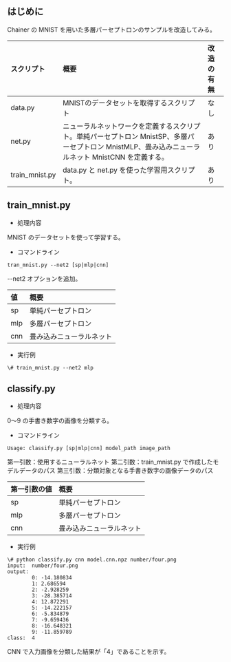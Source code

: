 ## はじめに

Chainer の MNIST を用いた多層パーセプトロンのサンプルを改造してみる。

|スクリプト|概要|改造の有無|
|:--|:--|:--|
|data.py|MNISTのデータセットを取得するスクリプト|なし|
|net.py|ニューラルネットワークを定義するスクリプト。単純パーセプトロン MnistSP、多層パーセプトロン MnistMLP、畳み込みニューラルネット MnistCNN を定義する。|あり|
|train_mnist.py|data.py と net.py を使った学習用スクリプト。|あり|


## train_mnist.py

- 処理内容

MNIST のデータセットを使って学習する。

- コマンドライン

```
tran_mnist.py --net2 [sp|mlp|cnn]
```

--net2 オプションを追加。

|値|概要|
|:--|:--|
|sp|単純パーセプトロン|
|mlp|多層パーセプトロン|
|cnn|畳み込みニューラルネット|

- 実行例
```
\# train_mnist.py --net2 mlp
```

## classify.py

- 処理内容

0～9 の手書き数字の画像を分類する。

- コマンドライン

```
Usage: classify.py [sp|mlp|cnn] model_path image_path
```

第一引数：使用するニューラルネット
第二引数：train_mnist.py で作成したモデルデータのパス
第三引数：分類対象となる手書き数字の画像データのパス

|第一引数の値|概要|
|:--|:--|
|sp|単純パーセプトロン|
|mlp|多層パーセプトロン|
|cnn|畳み込みニューラルネット|

- 実行例

```
\# python classify.py cnn model.cnn.npz number/four.png
input:  number/four.png
output:
        0: -14.180834
        1: 2.686594
        2: -2.928259
        3: -28.385714
        4: 12.872291
        5: -14.222157
        6: -5.834879
        7: -9.659436
        8: -16.648321
        9: -11.859789
class:  4
```

CNN で入力画像を分類した結果が「4」であることを示す。
